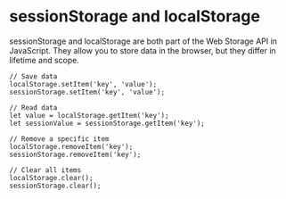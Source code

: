 # sessionStorage and localStorage

sessionStorage and localStorage are both part of the Web Storage API in JavaScript. They allow you to store data in the browser, but they differ in lifetime and scope.

```
// Save data
localStorage.setItem('key', 'value');
sessionStorage.setItem('key', 'value');

// Read data
let value = localStorage.getItem('key');
let sessionValue = sessionStorage.getItem('key');

// Remove a specific item
localStorage.removeItem('key');
sessionStorage.removeItem('key');

// Clear all items
localStorage.clear();
sessionStorage.clear();
```
